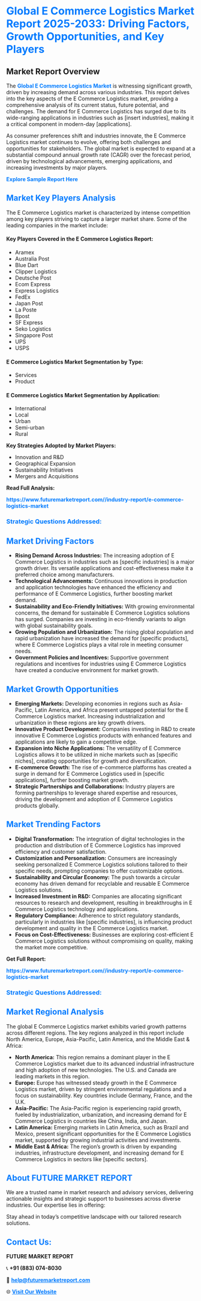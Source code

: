 <h1 style="color: #007BFF;">Global E Commerce Logistics Market Report 2025-2033: Driving Factors, Growth Opportunities, and Key Players</h1>

<section id="overview">
<h2>Market Report Overview</h2>
<p>The <a href="https://www.futuremarketreport.com//industry-report/e-commerce-logistics-market" style="color: #007BFF; text-decoration: none;"><strong>Global E Commerce Logistics Market</strong></a> is witnessing significant growth, driven by increasing demand across various industries. This report delves into the key aspects of the E Commerce Logistics market, providing a comprehensive analysis of its current status, future potential, and challenges. The demand for E Commerce Logistics has surged due to its wide-ranging applications in industries such as [insert industries], making it a critical component in modern-day [applications].</p>
<p>As consumer preferences shift and industries innovate, the E Commerce Logistics market continues to evolve, offering both challenges and opportunities for stakeholders. The global market is expected to expand at a substantial compound annual growth rate (CAGR) over the forecast period, driven by technological advancements, emerging applications, and increasing investments by major players.</p>
</section>

<section id="overview">
<p><a href="https://www.futuremarketreport.com//request-sample/reportId=56869" style="color: #007BFF; text-decoration: none;"><strong>Explore Sample Report Here</strong></a></p>
</section>

<section id="key-players">
<h2 style="color: #007BFF;">Market Key Players Analysis</h2>
<p>The E Commerce Logistics market is characterized by intense competition among key players striving to capture a larger market share. Some of the leading companies in the market include:</p>
<h4>Key Players Covered in the E Commerce Logistics Report:</h4>
<ul><li>Aramex</li><li>Australia Post</li><li>Blue Dart</li><li>Clipper Logistics</li><li>Deutsche Post</li><li>Ecom Express</li><li>Express Logistics</li><li>FedEx</li><li>Japan Post</li><li>La Poste</li><li>Bpost</li><li>SF Express</li><li>Seko Logistics</li><li>Singapore Post</li><li>UPS</li><li>USPS</li></ul>
<h4>E Commerce Logistics Market Segmentation by Type:</h4>
<ul><li>Services</li><li>Product</li></ul>

<h4>E Commerce Logistics Market Segmentation by Application:</h4>
<ul><li>International</li><li>Local</li><li>Urban</li><li>Semi-urban</li><li>Rural</li></ul>
<p><strong>Key Strategies Adopted by Market Players:</strong></p>
<ul>
<li>Innovation and R&D</li>
<li>Geographical Expansion</li>
<li>Sustainability Initiatives</li>
<li>Mergers and Acquisitions</li>
</ul>
</section>

<section>
<p><strong>Read Full Analysis: </strong></p><a href="https://www.futuremarketreport.com//industry-report/e-commerce-logistics-market" style="color: #007BFF; text-decoration: none;"><strong>https://www.futuremarketreport.com//industry-report/e-commerce-logistics-market</strong></a>
<h3 style="color: #007BFF;">Strategic Questions Addressed:</h3>
</section>

<section id="driving-factors">
<h2 style="color: #007BFF;">Market Driving Factors</h2>
<ul>
<li><strong>Rising Demand Across Industries:</strong> The increasing adoption of E Commerce Logistics in industries such as [specific industries] is a major growth driver. Its versatile applications and cost-effectiveness make it a preferred choice among manufacturers.</li>
<li><strong>Technological Advancements:</strong> Continuous innovations in production and application technologies have enhanced the efficiency and performance of E Commerce Logistics, further boosting market demand.</li>
<li><strong>Sustainability and Eco-Friendly Initiatives:</strong> With growing environmental concerns, the demand for sustainable E Commerce Logistics solutions has surged. Companies are investing in eco-friendly variants to align with global sustainability goals.</li>
<li><strong>Growing Population and Urbanization:</strong> The rising global population and rapid urbanization have increased the demand for [specific products], where E Commerce Logistics plays a vital role in meeting consumer needs.</li>
<li><strong>Government Policies and Incentives:</strong> Supportive government regulations and incentives for industries using E Commerce Logistics have created a conducive environment for market growth.</li>
</ul>
</section>

<section id="growth-opportunities">
<h2 style="color: #007BFF;">Market Growth Opportunities</h2>
<ul>
<li><strong>Emerging Markets:</strong> Developing economies in regions such as Asia-Pacific, Latin America, and Africa present untapped potential for the E Commerce Logistics market. Increasing industrialization and urbanization in these regions are key growth drivers.</li>
<li><strong>Innovative Product Development:</strong> Companies investing in R&D to create innovative E Commerce Logistics products with enhanced features and applications are likely to gain a competitive edge.</li>
<li><strong>Expansion into Niche Applications:</strong> The versatility of E Commerce Logistics allows it to be utilized in niche markets such as [specific niches], creating opportunities for growth and diversification.</li>
<li><strong>E-commerce Growth:</strong> The rise of e-commerce platforms has created a surge in demand for E Commerce Logistics used in [specific applications], further boosting market growth.</li>
<li><strong>Strategic Partnerships and Collaborations:</strong> Industry players are forming partnerships to leverage shared expertise and resources, driving the development and adoption of E Commerce Logistics products globally.</li>
</ul>
</section>

<section id="trending-factors">
<h2 style="color: #007BFF;">Market Trending Factors</h2>
<ul>
<li><strong>Digital Transformation:</strong> The integration of digital technologies in the production and distribution of E Commerce Logistics has improved efficiency and customer satisfaction.</li>
<li><strong>Customization and Personalization:</strong> Consumers are increasingly seeking personalized E Commerce Logistics solutions tailored to their specific needs, prompting companies to offer customizable options.</li>
<li><strong>Sustainability and Circular Economy:</strong> The push towards a circular economy has driven demand for recyclable and reusable E Commerce Logistics solutions.</li>
<li><strong>Increased Investment in R&D:</strong> Companies are allocating significant resources to research and development, resulting in breakthroughs in E Commerce Logistics technology and applications.</li>
<li><strong>Regulatory Compliance:</strong> Adherence to strict regulatory standards, particularly in industries like [specific industries], is influencing product development and quality in the E Commerce Logistics market.</li>
<li><strong>Focus on Cost-Effectiveness:</strong> Businesses are exploring cost-efficient E Commerce Logistics solutions without compromising on quality, making the market more competitive.</li>
</ul>
</section>

<section>
<p><strong>Get Full Report: </strong></p><a href="https://www.futuremarketreport.com//industry-report/e-commerce-logistics-market" style="color: #007BFF; text-decoration: none;"><strong>https://www.futuremarketreport.com//industry-report/e-commerce-logistics-market</strong></a>
<h3 style="color: #007BFF;">Strategic Questions Addressed:</h3>
</section>


<section id="regional-analysis">
<h2 style="color: #007BFF;">Market Regional Analysis</h2>
<p>The global E Commerce Logistics market exhibits varied growth patterns across different regions. The key regions analyzed in this report include North America, Europe, Asia-Pacific, Latin America, and the Middle East & Africa:</p>
<ul>
<li><strong>North America:</strong> This region remains a dominant player in the E Commerce Logistics market due to its advanced industrial infrastructure and high adoption of new technologies. The U.S. and Canada are leading markets in this region.</li>
<li><strong>Europe:</strong> Europe has witnessed steady growth in the E Commerce Logistics market, driven by stringent environmental regulations and a focus on sustainability. Key countries include Germany, France, and the U.K.</li>
<li><strong>Asia-Pacific:</strong> The Asia-Pacific region is experiencing rapid growth, fueled by industrialization, urbanization, and increasing demand for E Commerce Logistics in countries like China, India, and Japan.</li>
<li><strong>Latin America:</strong> Emerging markets in Latin America, such as Brazil and Mexico, present significant opportunities for the E Commerce Logistics market, supported by growing industrial activities and investments.</li>
<li><strong>Middle East & Africa:</strong> The region’s growth is driven by expanding industries, infrastructure development, and increasing demand for E Commerce Logistics in sectors like [specific sectors].</li>
</ul>
</section>

<footer>
<h2 style="color: #007BFF;">About FUTURE MARKET REPORT</h2>
<p>We are a trusted name in market research and advisory services, delivering actionable insights and strategic support to businesses across diverse industries. Our expertise lies in offering:</p>

<p>Stay ahead in today’s competitive landscape with our tailored research solutions.</p>

<h2 style="color: #007BFF;">Contact Us:</h2>
<p><strong>FUTURE MARKET REPORT</strong></p>
<p>📞 <strong>+91 (883) 074-8030</strong></p>
<p>📧 <strong><a href="mailto:help@futuremarketreport.com" style="color: #007BFF;">help@futuremarketreport.com</a></strong></p>
<p>🌐 <strong><a href="https://www.futuremarketreport.com/" style="color: #007BFF;">Visit Our Website</a></strong></p>
</footer>